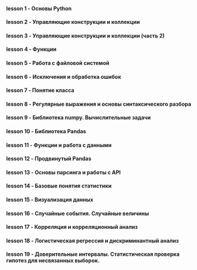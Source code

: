 #### **lesson 1** - Основы Python
#### **lesson 2** - Управляющие конструкции и коллекции
#### **lesson 3** - Управляющие конструкции и коллекции (часть 2)
#### **lesson 4** - Функции
#### **lesson 5** - Работа с файловой системой
#### **lesson 6** - Исключения и обработка ошибок
#### **lesson 7** - Понятие класса
#### **lesson 8** - Регулярные выражения и основы синтаксического разбора
#### **lesson 9** - Библиотека numpy. Вычислительные задачи
#### **lesson 10** - Библиотека Pandas
#### **lesson 11** - Функции и работа с данными
#### **lesson 12** - Продвинутый Pandas
#### **lesson 13** - Основы парсинга и работы с API
#### **lesson 14** - Базовые понятия статистики
#### **lesson 15** - Визуализация данных
#### **lesson 16** - Случайные события. Случайные величины
#### **lesson 17** - Корреляция и корреляционный анализ
#### **lesson 18** - Логистическая регрессия и дискриминантный анализ
#### **lesson 19** - Доверительные интервалы. Статистическая проверка гипотез для несвязанных выборок.
